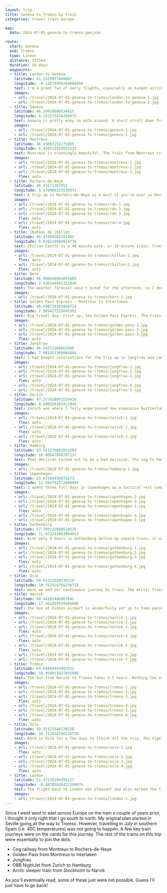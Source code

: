 ```yaml
---
layout: trip
title: Geneva to Tromso by train
categories: travel train europe

map:
  data: 2024-07-01-geneva-to-tromso.geojson

route:
  start: Geneva
  end: Tromso
  type: Linear
  distance: 2575km
  duration: 16 days
  waypoints:
  - title: London to Geneva
    latitude: 51.5329977446607
    longitude: -0.12674994264680498
    text: I'm a great fan of early flights, especially on budget airlines. There are fewer chances of delays and drunk stag/hen parties. This time, was a 6:45am flight from London Gatwick airport and arrived into Geneva at 9:10am (local time). Speedy. The train into Geneva proper is easy and only one stop from the airport.
    images:
    - url: /travel/2024-07-01-geneva-to-tromso/london-to-geneva-1.jpg
    - url: /travel/2024-07-01-geneva-to-tromso/london-to-geneva-2.jpg
  - title: Geneva
    latitude: 46.20458800534425
    longitude: 6.152275476396875
    text: Geneva is pretty easy to walk around. A short stroll down from the train station gets you to the lake. Across the bridge and you'll be in the English Garden, which is an excellent place to relax and get your bearings. A pilgrimage to the mighty Swiss watch boutiques is a must; conveniently they are all on one street. Visiting the Saint-Pierre cathedral is also recommended.
    images:
    - url: /travel/2024-07-01-geneva-to-tromso/geneva-1.jpg
    - url: /travel/2024-07-01-geneva-to-tromso/geneva-2.jpg
  - title: Montreux
    latitude: 46.43607252275955
    longitude: 6.910515919555523
    text: Montreux is stunningly beautiful. The train from Montreux travels along the lake side. After Lausanne you're peering over the water; sit on the right side for great views. The path beside the lake has well-pruned flowers and a few spots to take a dip in Lake Geneva. The supermarket in the shopping centre is a convenient place to gather some supplies.
    images:
    - url: /travel/2024-07-01-geneva-to-tromso/montreux-1.jpg
    - url: /travel/2024-07-01-geneva-to-tromso/montreux-2.jpg
    - url: /travel/2024-07-01-geneva-to-tromso/montreux-3.jpg
      flex: auto
  - title: Rochers-de-Naye
    latitude: 46.43171367452
    longitude: 6.978960325539971
    text: A trip up to Rochers-de-Naye is a must if you're ever in Montreux. It is just a short journey on the cog railway; expect steep inclines and sheer cliff edges. Once at the top, the views are incredible. There is a large chance of clouds, but the ticket office will check and let you know when you buy tickets. There is a cafe, restaurant and toilets available. The alpine garden is a short walk away. The path does get a little scary but it is generally ok. If time allows, the 5 hour hike back down to Montreux will be great. Something I'll try next time.
    images:
    - url: /travel/2024-07-01-geneva-to-tromso/rdn-1.jpg
    - url: /travel/2024-07-01-geneva-to-tromso/rdn-2.jpg
    - url: /travel/2024-07-01-geneva-to-tromso/rdn-3.jpg
      flex: auto
    - url: /travel/2024-07-01-geneva-to-tromso/rdn-4.jpg
      flex: auto
  - title: Chateau de Chillon
    latitude: 46.41404562151403
    longitude: 6.928218484914776
    text: Chillon Castle is a 40 minute walk, or 10 minute train, from Montreux. There is lots to see and easy to navigate by following the provided leaflet. As with anywhere in Switzerland, the surrounding scenery is sublime.
    images:
    - url: /travel/2024-07-01-geneva-to-tromso/chillon-1.jpg
      flex: auto
    - url: /travel/2024-07-01-geneva-to-tromso/chillon-2.jpg
      flex: auto
  - title: Bern
    latitude: 46.948810904855605
    longitude: 7.438144962322048
    text: The weather forecast wasn't great for the afternoon, so I decided to spend the rest of the day on the train. Bern was a few hours away via Lausanne. At some point, the default language switched from French to German, which was a little confusing but fun nonetheless. Bern is a great place to visit, with lots of museums and streets to explore. It was also certainly a place that brought back my fear of heights! After a few hours, I headed back to Montreux while it rained very heavily.
    images:
    - url: /travel/2024-07-01-geneva-to-tromso/bern-1.jpg
  - title: Golden Pass Express - Montreux to Interlaken
    latitude: 46.690726165060724
    longitude: 7.869427255645302
    text: Big travel day. First up, the Golden Pass Express. The train itself has massive panoramic windows. The seats were very big and the First Class carriage was relatively quiet all throughout the journey. We reach Interlaken a four hours later - a popular location indeed for tourists.
    images:
    - url: /travel/2024-07-01-geneva-to-tromso/golden-pass-1.jpg
    - url: /travel/2024-07-01-geneva-to-tromso/golden-pass-2.jpg
    - url: /travel/2024-07-01-geneva-to-tromso/golden-pass-3.jpg
      flex: auto
  - title: Jungfrau
    latitude: 46.54751286663088
    longitude: 7.981851360004084
    text: I had bought reservations for the trip up to Jungfrau and connection times were tight. Once I alighted the Golden Pass Express, it was a quick hop to the next platform for the train up to Grindelwald. From there, a 20 minute cable car ride to Eigergletscher. Then the train through the mountains to Jungfraujoch. An incredible experience, where temperatures went from 30C in Interlaken to -7C on the glaciers of Jungfrau. Though very very busy even on a weekday, it was well worth the journey.
    images:
    - url: /travel/2024-07-01-geneva-to-tromso/jungfrau-1.jpg
    - url: /travel/2024-07-01-geneva-to-tromso/jungfrau-2.jpg
    - url: /travel/2024-07-01-geneva-to-tromso/jungfrau-3.jpg
      flex: auto
    - url: /travel/2024-07-01-geneva-to-tromso/jungfrau-4.jpg
    - url: /travel/2024-07-01-geneva-to-tromso/jungfrau-5.jpg
  - title: Zurich
    latitude: 47.377838051529416
    longitude: 8.540558183412848
    text: Zurich was where I fully experienced how expensive Switzerland can be. It is a lovely city to walk around, with plenty of spaces to relax, but eating anywhere here will drain the wallet to no end. I was due to take a night train to Hamburg, but since I had thoroughly explored the city ahead of schedule, I decided to take an earlier train in the hopes of getting to Copenhagen in the morning instead of in the afternoon.
    images:
    - url: /travel/2024-07-01-geneva-to-tromso/zurich-1.jpg
      flex: auto
    - url: /travel/2024-07-01-geneva-to-tromso/zurich-2.jpg
      flex: auto
    - url: /travel/2024-07-01-geneva-to-tromso/zurich-3.jpg
      flex: auto
  - title: Hamburg
    latitude: 53.553376082814204
    longitude: 10.00647880707137
    text: That decision turned out to be a bad decision. The leg to Mannheim was fine. Pretty quickly the train filled up. By the time we had to change trains at 11pm, it became apparent that the entire train was filled with football fans and was going the same way. Since the next train was jammed, it was standing room only until 1am when they all alighted at Dusseldorf. I managed a couple of hours shut eye (always bring an eye mask) and awoke just before Breman when I realised the train was no longer going to Hamburg. We all had to change onto a Metronom train at 4am. Luckily we were on time, and I managed to just catch my onward train to Copenhagen with a few seconds to spare.
    images:
    - url: /travel/2024-07-01-geneva-to-tromso/hamburg-1.jpg
  - title: Copenhagen
    latitude: 55.67269436073573
    longitude: 12.564702572688093
    text: I spent three full days in Copenhagen as a tactical rest compared to the adventurous time in Switzerland, and enjoyed every minute of it. The weather was lovely and there was a large selection of design and art museums. Tivoli was great fun and highly recommended. The cafes and hot dog stands were awesome, and I ate the best cardamom croissant from Hart bakery. I'm still thinking about it to this day.
    images:
    - url: /travel/2024-07-01-geneva-to-tromso/copenhagen-2.jpg
    - url: /travel/2024-07-01-geneva-to-tromso/copenhagen-3.jpg
    - url: /travel/2024-07-01-geneva-to-tromso/copenhagen-1.jpg
      flex: auto
    - url: /travel/2024-07-01-geneva-to-tromso/copenhagen-4.jpg
    - url: /travel/2024-07-01-geneva-to-tromso/copenhagen-5.jpg
  - title: Gothenburg
    latitude: 57.709232880518535
    longitude: 11.973292063904013
    text: With only 4 hours in Gothenburg before my onward train, it was time for a speed run. Arriving at noon, first priority was Swedish meatballs. Luckily, there is a store at Stora Saluhallen (market hall) which serves them and wasn't too far from the train station. A gentle stroll through Kungsparken gets you to the district of Haga. New challenge. Climb up the hill to Skansen Kronan to get a lovely view over the whole city. To end the fleeting visit, we relax in Cafe Husaren for fika.
    images:
    - url: /travel/2024-07-01-geneva-to-tromso/gothenburg-1.jpg
    - url: /travel/2024-07-01-geneva-to-tromso/gothenburg-2.jpg
    - url: /travel/2024-07-01-geneva-to-tromso/gothenburg-3.jpg
      flex: auto
    - url: /travel/2024-07-01-geneva-to-tromso/gothenburg-4.jpg
      flex: auto
  - title: Oslo
    latitude: 59.91121540230328
    longitude: 10.752424766236718
    text: Here we end our continuous journey by train. The Arctic Train from Stockholm was not running, so I continued the journey to Narvik by plane. A brief night in Oslo before the plane tomorrow morning. Not to worry, I'll be back in Oslo after visiting the Arctic Circle.
  - title: Narvik
    latitude: 68.44165446867841
    longitude: 17.441455539584606
    text: The bus at Evenes airport is wonderfully set up to take passengers into Narvik; it'll wait for passengers in the event of a delayed arrival, so no need to worry. This is my first time to experience 24 hour daylight in the Arctic Circle and I was very excited. After dropping my bags at the hotel, I went for a dinner and then proceeded to walk to a local swimming spot. Afterwards, I hiked up to the cable car station and took it up to the viewpoint and cafe. The view as the sun was lowering in the sky was breathtaking. I tried to stay up here until midnight, but the mosquitoes were feasting on me too much. I decided to hike back down to my hotel instead of taking the cable car down. It is a pleasant walk and you get to experience the clean air. The next day was raining so I decided to take the Arctic Train on the Ofoten Line to Bjornfjell (the last station before the Swedish border), and also visited the Narvik Museum.
    images:
    - url: /travel/2024-07-01-geneva-to-tromso/narvik-1.jpg
    - url: /travel/2024-07-01-geneva-to-tromso/narvik-2.jpg
    - url: /travel/2024-07-01-geneva-to-tromso/narvik-3.jpg
      flex: auto
    - url: /travel/2024-07-01-geneva-to-tromso/narvik-4.jpg
      flex: auto
    - url: /travel/2024-07-01-geneva-to-tromso/narvik-5.jpg
      flex: auto
    - url: /travel/2024-07-01-geneva-to-tromso/narvik-6.jpg
    - url: /travel/2024-07-01-geneva-to-tromso/narvik-7.jpg
  - title: Tromso
    latitude: 69.64884444402931
    longitude: 18.956011927895986
    text: The bus from Narvik to Tromso takes 4.5 hours. Nothing too eventful but comfortable. My time in Tromso was filled with much hiking. First across the really big Tromso Bridge and up to the viewpoint beyond the cable car. I took the Sherpatrappa back down which involved some incredibly steep steps; once again my legs were very wobbly at the end. Next hike took me to Prestvannet and then down to Telegrafbukta and Sydspissen. Great locations for a swim too! It was great to see so many people out hiking - the fjords are really beautiful.
    images:
    - url: /travel/2024-07-01-geneva-to-tromso/tromso-1.jpg
    - url: /travel/2024-07-01-geneva-to-tromso/tromso-2.jpg
    - url: /travel/2024-07-01-geneva-to-tromso/tromso-3.jpg
      flex: auto
    - url: /travel/2024-07-01-geneva-to-tromso/tromso-4.jpg
    - url: /travel/2024-07-01-geneva-to-tromso/tromso-5.jpg
    - url: /travel/2024-07-01-geneva-to-tromso/tromso-6.jpg
      flex: auto
  - title: Oslo
    latitude: 59.91121540230328
    longitude: 10.752424766236718
    text: Back in Oslo for a few days to finish off the trip. The Vigeland Museum housing the art of Gustav Vigeland was simply some of the best sculptures I have ever seen. Amazing art and one I definitely recommend for any visitor to Oslo. The bigger sculptures in Frognerparken were great, but the museum offers a much more intimate experience without the hordes of tourists trying to take photos. The National Museum was excellent and I spent many hours there. There was also a big Mark Rothko exhibition which was incredible too. There is so much to see, do and eat here it is definitely a place to come back to. One day I'll pick up the courage to go to the saunas and jump into the sea.
    images:
    - url: /travel/2024-07-01-geneva-to-tromso/oslo-1.jpg
      flex: auto
    - url: /travel/2024-07-01-geneva-to-tromso/oslo-2.jpg
    - url: /travel/2024-07-01-geneva-to-tromso/oslo-3.jpg
    - url: /travel/2024-07-01-geneva-to-tromso/oslo-4.jpg
      flex: auto
  - title: London
    latitude: 51.47136294394127
    longitude: -0.48785645422399676
    text: The flight back to London was pleasant and also marked the first leg of my round the world flights.
    images:
    - url: /travel/2024-07-01-geneva-to-tromso/london-1.jpg
---
```


Since I went west to east across Europe on the train a couple of years prior, I thought it only right that I go south to north. My original plan started in Seville going all the way to Tromso. However, travelling in July in southern Spain (i.e. 40C temperatures) was not going to happen. A few key train journeys were on the cards for this journey. The rest of the trains on this trip were essentially to join the dots.

* Cog railway from Montreux to Rochers-de-Naye
* Golden Pass from Montreux to Interlaken
* Jungfrau
* OBB NightJet from Zurich to Hamburg
* Arctic sleeper train from Stockholm to Narvik

As you'll eventually read, some of these just were not possible. Guess I'll just have to go back!
